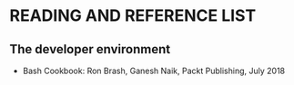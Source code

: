 # READING AND REFERENCE LIST


## The developer environment

- Bash Cookbook: Ron Brash, Ganesh Naik, Packt Publishing, July 2018